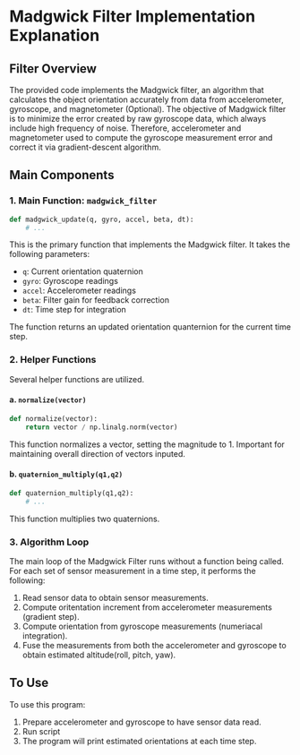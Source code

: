 # Madgwick Filter Implementation Explanation
## Filter Overview

The provided code implements the Madgwick filter, an algorithm that calculates the object orientation accurately from data from accelerometer, gyroscope, 
and magnetometer (Optional).
The objective of Madgwick filter is to minimize the error created by raw gyroscope data, which always include high frequency of noise.
Therefore, accelerometer and magnetometer used to compute the gyroscope measurement error and correct it via gradient-descent algorithm.

## Main Components
### 1. Main Function: `madgwick_filter`

```python
def madgwick_update(q, gyro, accel, beta, dt):
    # ...
```

This is the primary function that implements the Madgwick filter. It takes the following parameters:

- `q`: Current orientation quaternion
- `gyro`: Gyroscope readings
- `accel`: Accelerometer readings
- `beta`: Filter gain for feedback correction 
- `dt`: Time step for integration

The function returns an updated orientation quanternion for the current time step.

### 2. Helper Functions

Several helper functions are utilized.

#### a. `normalize(vector)`
```python
def normalize(vector):
    return vector / np.linalg.norm(vector)
```

This function normalizes a vector, setting the magnitude to 1. Important for maintaining overall direction of vectors inputed. 

#### b. `quaternion_multiply(q1,q2)`
```python
def quaternion_multiply(q1,q2):
    # ...
```

This function multiplies two quaternions.

### 3. Algorithm Loop

The main loop of the Madgwick Filter runs without a function being called. For each set of sensor measurement in a time step, it performs the following:

1) Read sensor data to obtain sensor measurements.                                       
2) Compute oritentation increment from accelerometer measurements (gradient step).
3) Compute orientation from gyroscope measurements (numeriacal integration).                                       
4) Fuse the measurements from both the accelerometer and gyroscope to obtain estimated altitude(roll, pitch, yaw).

## To Use

To use this program:

1) Prepare accelerometer and gyroscope to have sensor data read.
2) Run script
3) The program will print estimated orientations at each time step. 
